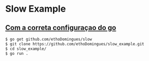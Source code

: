 # Slow Example

## [Com a correta configuraçao do go](https://go.dev/doc/install) 

```sh
$ go get github.com/ethoDomingues/slow
$ git clone https://github.com/ethoDomingues/slow_example.git
$ cd slow_example/
$ go run .
```